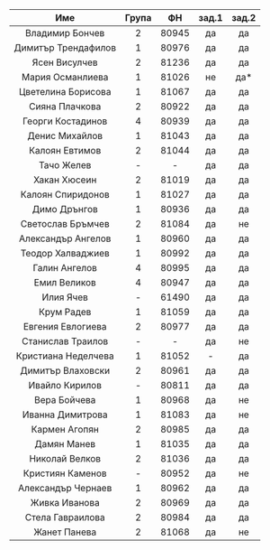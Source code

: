 |         Име         | Група |   ФН  | зад.1 | зад.2 |
|:-------------------:|:-----:|:-----:|:-----:|:-----:|
|   Владимир Бончев   |   2   | 80945 |   да  |   да  |
| Димитър Трендафилов |   1   | 80976 |   да  |   да  |
|    Ясен Висулчев    |   2   | 81236 |   да  |   да  |
|   Мария Османлиева  |   1   | 81026 |   не  |  да*  |
|  Цветелина Борисова |   1   | 81067 |   да  |   да  |
|    Сияна Плачкова   |   2   | 80922 |   да  |   да  |
|  Георги Костадинов  |   4   | 80939 |   да  |   да  |
|   Денис Михайлов    |   1   | 81043 |   да  |   да  |
|    Калоян Евтимов   |   2   | 81044 |   да  |   да  |
|      Тачо Желев     |   -   |   -   |   да  |   да  |
|     Хакан Хюсеин    |   2   | 81019 |   да  |   да  |
|  Калоян Спиридонов  |   1   | 81027 |   да  |   да  |
|     Димо Дрънгов    |   1   | 80936 |   да  |   да  |
|  Светослав Бръмчев  |   2   | 81084 |   да  |   не  |
|  Александър Ангелов |   1   | 80960 |   да  |   да  |
|  Теодор Халваджиев  |   1   | 80992 |   да  |   да  |
|    Галин Ангелов    |   4   | 80995 |   да  |   да  |
|     Емил Великов    |   4   | 80947 |   да  |   да  |
|      Илия Ячев      |   -   | 61490 |   да  |   да  |
|      Крум Радев     |   1   | 81059 |   да  |   да  |
|  Евгения Евлогиева  |   2   | 80977 |   да  |   да  |
|  Станислав Траилов  |   -   |   -   |   да  |   не  |
| Кристиана Неделчева |   1   | 81052 |   -   |   да  |
|  Димитър Влаховски  |   2   | 80961 |   да  |   да  |
|    Ивайло Кирилов   |   -   | 80811 |   да  |   да  |
|     Вера Бойчева    |   1   | 80968 |   да  |   не  |
|   Иванна Димитрова  |   1   | 81083 |   да  |   не  |
|     Кармен Агопян   |   2   | 80985 |   да  |   да  |
|     Дамян Манев     |   1   | 81035 |   да  |   да  |
|    Николай Велков   |   2   | 81036 |   да  |   да  |
|   Кристиян Каменов  |   -   | 80952 |   да  |   не  |
|  Александър Чернаев |   1   | 80962 |   да  |   да  |
|    Живка Иванова    |   2   | 80969 |   да  |   да  |
|   Стела Гавраилова  |   2   | 80984 |   да  |   да  |
|     Жанет Панева    |   2   | 81068 |   да  |   не  |
